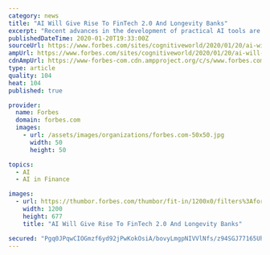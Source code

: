 ```yaml
---
category: news
title: "AI Will Give Rise To FinTech 2.0 And Longevity Banks"
excerpt: "Recent advances in the development of practical AI tools are enabling advanced FinTech solutions. Longevity Banks and FinTech 2.0 services will attract people who want to optimize their wealthspan."
publishedDateTime: 2020-01-20T19:33:00Z
sourceUrl: https://www.forbes.com/sites/cognitiveworld/2020/01/20/ai-will-give-rise-to-fintech-20-and-longevity-banks/
ampUrl: https://www.forbes.com/sites/cognitiveworld/2020/01/20/ai-will-give-rise-to-fintech-20-and-longevity-banks/amp/
cdnAmpUrl: https://www-forbes-com.cdn.ampproject.org/c/s/www.forbes.com/sites/cognitiveworld/2020/01/20/ai-will-give-rise-to-fintech-20-and-longevity-banks/amp/
type: article
quality: 104
heat: 104
published: true

provider:
  name: Forbes
  domain: forbes.com
  images:
    - url: /assets/images/organizations/forbes.com-50x50.jpg
      width: 50
      height: 50

topics:
  - AI
  - AI in Finance

images:
  - url: https://thumbor.forbes.com/thumbor/fit-in/1200x0/filters%3Aformat%28jpg%29/https%3A%2F%2Fspecials-images.forbesimg.com%2Fimageserve%2F5e25ff83a854780006cb4866%2F0x0.jpg%3FcropX1%3D0%26cropX2%3D1462%26cropY1%3D25%26cropY2%3D849
    width: 1200
    height: 677
    title: "AI Will Give Rise To FinTech 2.0 And Longevity Banks"

secured: "Pgq0JPqwCIOGmzf6yd92jPwKokOsiA/bovyLmgpNIVVlNfs/z94SGJ77165UhaEAut8claEqMzAiSf0sX4BYa2QNN5NS8nlv6AayKuljLJUh4DlfBvaRurcri0KDHLmGxhoULMyUZN0vLJ8qNC256c7WVM06blOSJ/AaTSP85AGe5d+FtKXtDsD1Osl8prqvDurzA1qyQYEVLGqPgDCdO/my0EWJvEUaL/Y2e+4cdipWW/ZlLxFnmBFRla0ASDfw8eKmKiSE2fQJfh8sG+csV5PIAWtZ0qMQm/N8YQM9wXY=;5C873Uh639oDMZNxIHWInQ=="
---
```


